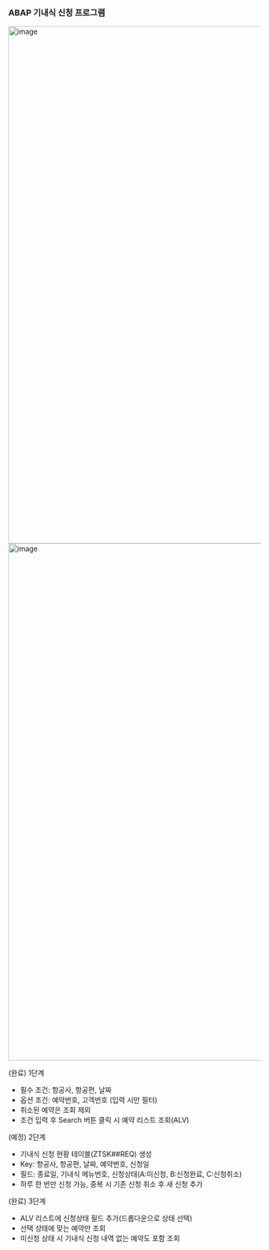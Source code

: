 ### ABAP 기내식 신청 프로그램

<img width="1134" height="1032" alt="image" src="https://github.com/user-attachments/assets/c4be48e5-d702-4f4a-994c-4ac6cc55e31b" />
<img width="1134" height="1032" alt="image" src="https://github.com/user-attachments/assets/bbff1be7-4e04-451f-944d-83268822344c" />

(완료) 1단계
- 필수 조건: 항공사, 항공편, 날짜
- 옵션 조건: 예약번호, 고객번호 (입력 시만 필터)
- 취소된 예약은 조회 제외
- 조건 입력 후 Search 버튼 클릭 시 예약 리스트 조회(ALV)

(예정) 2단계
- 기내식 신청 현황 테이블(ZTSK##REQ) 생성
- Key: 항공사, 항공편, 날짜, 예약번호, 신청일
- 필드: 종료일, 기내식 메뉴번호, 신청상태(A:미신청, B:신청완료, C:신청취소)
- 하루 한 번만 신청 가능, 중복 시 기존 신청 취소 후 새 신청 추가

(완료) 3단계
- ALV 리스트에 신청상태 필드 추가(드롭다운으로 상태 선택)
- 선택 상태에 맞는 예약만 조회
- 미신청 상태 시 기내식 신청 내역 없는 예약도 포함 조회
